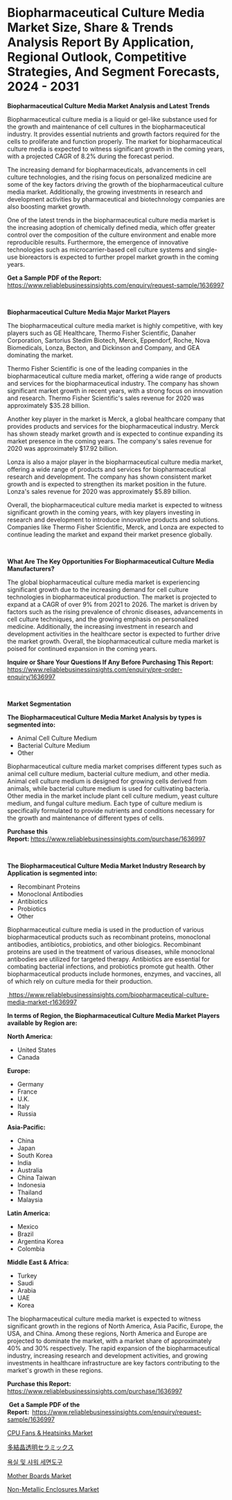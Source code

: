 <p><h1>Biopharmaceutical Culture Media Market Size, Share & Trends Analysis Report By Application, Regional Outlook, Competitive Strategies, And Segment Forecasts, 2024 - 2031</h1></p><p><strong>Biopharmaceutical Culture Media Market Analysis and Latest Trends</strong></p>
<p><p>Biopharmaceutical culture media is a liquid or gel-like substance used for the growth and maintenance of cell cultures in the biopharmaceutical industry. It provides essential nutrients and growth factors required for the cells to proliferate and function properly. The market for biopharmaceutical culture media is expected to witness significant growth in the coming years, with a projected CAGR of 8.2% during the forecast period.</p><p>The increasing demand for biopharmaceuticals, advancements in cell culture technologies, and the rising focus on personalized medicine are some of the key factors driving the growth of the biopharmaceutical culture media market. Additionally, the growing investments in research and development activities by pharmaceutical and biotechnology companies are also boosting market growth.</p><p>One of the latest trends in the biopharmaceutical culture media market is the increasing adoption of chemically defined media, which offer greater control over the composition of the culture environment and enable more reproducible results. Furthermore, the emergence of innovative technologies such as microcarrier-based cell culture systems and single-use bioreactors is expected to further propel market growth in the coming years.</p></p>
<p><strong>Get a Sample PDF of the Report:&nbsp;</strong> <a href="https://www.reliablebusinessinsights.com/enquiry/request-sample/1636997">https://www.reliablebusinessinsights.com/enquiry/request-sample/1636997</a></p>
<p>&nbsp;</p>
<p><strong>Biopharmaceutical Culture Media Major Market Players</strong></p>
<p><p>The biopharmaceutical culture media market is highly competitive, with key players such as GE Healthcare, Thermo Fisher Scientific, Danaher Corporation, Sartorius Stedim Biotech, Merck, Eppendorf, Roche, Nova Biomedicals, Lonza, Becton, and Dickinson and Company, and GEA dominating the market. </p><p>Thermo Fisher Scientific is one of the leading companies in the biopharmaceutical culture media market, offering a wide range of products and services for the biopharmaceutical industry. The company has shown significant market growth in recent years, with a strong focus on innovation and research. Thermo Fisher Scientific's sales revenue for 2020 was approximately $35.28 billion.</p><p>Another key player in the market is Merck, a global healthcare company that provides products and services for the biopharmaceutical industry. Merck has shown steady market growth and is expected to continue expanding its market presence in the coming years. The company's sales revenue for 2020 was approximately $17.92 billion.</p><p>Lonza is also a major player in the biopharmaceutical culture media market, offering a wide range of products and services for biopharmaceutical research and development. The company has shown consistent market growth and is expected to strengthen its market position in the future. Lonza's sales revenue for 2020 was approximately $5.89 billion.</p><p>Overall, the biopharmaceutical culture media market is expected to witness significant growth in the coming years, with key players investing in research and development to introduce innovative products and solutions. Companies like Thermo Fisher Scientific, Merck, and Lonza are expected to continue leading the market and expand their market presence globally.</p></p>
<p>&nbsp;</p>
<p><strong>What Are The Key Opportunities For Biopharmaceutical Culture Media Manufacturers?</strong></p>
<p><p>The global biopharmaceutical culture media market is experiencing significant growth due to the increasing demand for cell culture technologies in biopharmaceutical production. The market is projected to expand at a CAGR of over 9% from 2021 to 2026. The market is driven by factors such as the rising prevalence of chronic diseases, advancements in cell culture techniques, and the growing emphasis on personalized medicine. Additionally, the increasing investment in research and development activities in the healthcare sector is expected to further drive the market growth. Overall, the biopharmaceutical culture media market is poised for continued expansion in the coming years.</p></p>
<p><strong>Inquire or Share Your Questions If Any Before Purchasing This Report:</strong> <a href="https://www.reliablebusinessinsights.com/enquiry/pre-order-enquiry/1636997">https://www.reliablebusinessinsights.com/enquiry/pre-order-enquiry/1636997</a></p>
<p>&nbsp;</p>
<p><strong>Market Segmentation</strong></p>
<p><strong>The Biopharmaceutical Culture Media Market Analysis by types is segmented into:</strong></p>
<p><ul><li>Animal Cell Culture Medium</li><li>Bacterial Culture Medium</li><li>Other</li></ul></p>
<p><p>Biopharmaceutical culture media market comprises different types such as animal cell culture medium, bacterial culture medium, and other media. Animal cell culture medium is designed for growing cells derived from animals, while bacterial culture medium is used for cultivating bacteria. Other media in the market include plant cell culture medium, yeast culture medium, and fungal culture medium. Each type of culture medium is specifically formulated to provide nutrients and conditions necessary for the growth and maintenance of different types of cells.</p></p>
<p><strong>Purchase this Report:&nbsp;</strong><a href="https://www.reliablebusinessinsights.com/purchase/1636997">https://www.reliablebusinessinsights.com/purchase/1636997</a></p>
<p>&nbsp;</p>
<p><strong>The Biopharmaceutical Culture Media Market Industry Research by Application is segmented into:</strong></p>
<p><ul><li>Recombinant Proteins</li><li>Monoclonal Antibodies</li><li>Antibiotics</li><li>Probiotics</li><li>Other</li></ul></p>
<p><p>Biopharmaceutical culture media is used in the production of various biopharmaceutical products such as recombinant proteins, monoclonal antibodies, antibiotics, probiotics, and other biologics. Recombinant proteins are used in the treatment of various diseases, while monoclonal antibodies are utilized for targeted therapy. Antibiotics are essential for combating bacterial infections, and probiotics promote gut health. Other biopharmaceutical products include hormones, enzymes, and vaccines, all of which rely on culture media for their production.</p></p>
<p><a href="https://www.reliablebusinessinsights.com/biopharmaceutical-culture-media-market-r1636997">&nbsp;https://www.reliablebusinessinsights.com/biopharmaceutical-culture-media-market-r1636997</a></p>
<p><strong>In terms of Region, the Biopharmaceutical Culture Media Market Players available by Region are:</strong></p>
<p>
    <p> <strong> North America: </strong>
        <ul>
            <li>United States</li>
            <li>Canada</li>
        </ul>
        </p> 
    <p> <strong> Europe: </strong>
        <ul>
            <li>Germany</li>
            <li>France</li>
            <li>U.K.</li>
            <li>Italy</li>
            <li>Russia</li>
        </ul>
        </p> 
    <p> <strong> Asia-Pacific: </strong>
        <ul>
            <li>China</li>
            <li>Japan</li>
            <li>South Korea</li>
            <li>India</li>
            <li>Australia</li>
            <li>China Taiwan</li>
            <li>Indonesia</li>
            <li>Thailand</li>
            <li>Malaysia</li>
        </ul>
        </p> 
    <p> <strong> Latin America: </strong>
        <ul>
            <li>Mexico</li>
            <li>Brazil</li>
            <li>Argentina Korea</li>
            <li>Colombia</li>
        </ul>
        </p> 
    <p> <strong> Middle East & Africa: </strong>
        <ul>
            <li>Turkey</li>
            <li>Saudi</li>
            <li>Arabia</li>
            <li>UAE</li>
            <li>Korea</li>
        </ul>
    </p>
    </p>
<p><p>The biopharmaceutical culture media market is expected to witness significant growth in the regions of North America, Asia Pacific, Europe, the USA, and China. Among these regions, North America and Europe are projected to dominate the market, with a market share of approximately 40% and 30% respectively. The rapid expansion of the biopharmaceutical industry, increasing research and development activities, and growing investments in healthcare infrastructure are key factors contributing to the market's growth in these regions.</p></p>
<p><strong>Purchase this Report: </strong><a href="https://www.reliablebusinessinsights.com/purchase/1636997">https://www.reliablebusinessinsights.com/purchase/1636997</a></p>
<p>&nbsp;<strong>Get a Sample PDF of the Report:&nbsp;&nbsp;</strong><a href="https://www.reliablebusinessinsights.com/enquiry/request-sample/1636997">https://www.reliablebusinessinsights.com/enquiry/request-sample/1636997</a></p>
<p><strong></strong></p>
<p><p><a href="https://issuu.com/reportprime-2/docs/cpu-fans-heatsinks-market-size-2030.pptx">CPU Fans & Heatsinks Market</a></p><p><a href="https://github.com/oqxogxyvqe90775/Market-Research-Report-List-2/blob/main/715179099966.md">多結晶透明セラミックス</a></p><p><a href="https://github.com/mithunmistry2258/Market-Research-Report-List-1/blob/main/293751785166.md">욕실 및 샤워 세면도구</a></p><p><a href="https://issuu.com/reportprime-2/docs/mother-boards-market-size-2030.pptx">Mother Boards Market</a></p><p><a href="https://github.com/Krish2023na/Market-Research-Report-List-4/blob/main/non-metallic-enclosures-market.md">Non-Metallic Enclosures Market</a></p></p>